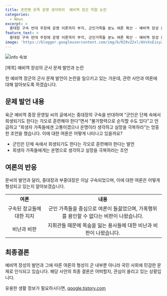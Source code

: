 ```yaml
---
title: 훈련병 유족 운명 생각하라  예비역 장군 막말 논란
categories:
  - News
excerpt: >
  중대장 구속 반대 주장에 운명 이론까지 부각, 군인가족들 분노 여론 확산 - 예비역 장성 문영일씨가 중대장 구속 반대 글을 올리며 군인 가족들의 분노를 샀다. 중대장과 부중대장의 구속 후 여론이 고조되며, 군인 가족들 사이에서 가혹행위 용인 여부 등 논란이 커지고 있다. 논란이 커지자, 성우회는 글을 삭제하는 등 대응에 나서고 있다.
feature_text: >
  중대장 구속 반대 주장에 운명 이론까지 부각, 군인가족들 분노 여론 확산 - 예비역 장성 문영일씨가 중대장 구속 반대 글을 올리며 군인 가족들의 분노를 샀다. 중대장과 부중대장의 구속 후 여론이 고조되며, 군인 가족들 사이에서 가혹행위 용인 여부 등 논란이 커지고 있다. 논란이 커지자, 성우회는 글을 삭제하는 등 대응에 나서고 있다.
image: 'https://blogger.googleusercontent.com/img/b/R29vZ2xl/AVvXsEixyZcFfHzMRdzZMjFBmAUKJYCLCGyLL1o632UiGVXcaFdKo_bkvkuCioo0uUKlGfBVcT3P84aROyZIXSBEx3Aw5nCQ3pTgDom1WDC4m8eifvWiAmWEEVb4x6G_l8C0QH225ldMjyaFvpxGEBGNO37VmDTDMHGhJPq73UglMfDca1-0aw/s1600/blogspot.png'
---
```


<p><img src="https://blogger.googleusercontent.com/img/b/R29vZ2xl/AVvXsEixyZcFfHzMRdzZMjFBmAUKJYCLCGyLL1o632UiGVXcaFdKo_bkvkuCioo0uUKlGfBVcT3P84aROyZIXSBEx3Aw5nCQ3pTgDom1WDC4m8eifvWiAmWEEVb4x6G_l8C0QH225ldMjyaFvpxGEBGNO37VmDTDMHGhJPq73UglMfDca1-0aw/s1600/blogspot.png" alt="info 속보" /></p>

<p>[제목]
예비역 장성의 군사 문제 발언과 논란</p>

<p data-ke-size="size16"></p>

<p>한 예비역 장군의 군사 문제 발언이 논란을 일으키고 있는 가운데, 관련 사안과 여론에 대해 알아보도록 하겠습니다.</p>

<h2 data-ke-size="size26">문제 발언 내용</h2>

<p>육군 예비역 중장 문영일 씨의 글에서는 중대장의 구속을 반대하며 "군인은 단체 속에서 희생되기도 한다는 각오로 훈련해야 한다"면서 "불가항력으로 순직할 수도 있다"고 언급하고 "희생자 가족들에겐 고통이겠으나 운명이라 생각하고 실망을 극복하라"는 엉뚱한 조언을 했습니다. 이에 대한 여론은 어떻게 나타나고 있을까요?</p>

<ul>
  <li>군인은 단체 속에서 희생되기도 한다는 각오로 훈련해야 한다는 발언</li>
  <li>희생자 가족들에게는 운명으로 생각하고 실망을 극복하라는 조언</li>
</ul>

<p data-ke-size="size16"></p>

<h2 data-ke-size="size26">여론의 반응</h2>

<p>문씨의 발언과 달리, 중대장과 부중대장은 이날 구속되었으며, 이에 대한 여론은 어떻게 형성되고 있는지 알아보겠습니다.</p>

<table>
  <tr>
    <td style="text-align: center; height: 17px;"><b>여론</b></td>
    <td style="text-align: center; height: 17px;"><b>내용</b></td>
  </tr>
  <tr>
    <td style="text-align: center; height: 17px;">구속된 장교들에 대한 지지</td>
    <td style="text-align: center; height: 17px;">군인 가족들을 중심으로 여론이 들끓었으며, 가혹행위를 용인할 수 없다는 비판이 나왔습니다.</td>
  </tr>
  <tr>
    <td style="text-align: center; height: 17px;">비난과 비판</td>
    <td style="text-align: center; height: 17px;">지휘관들 때문에 목숨을 잃는 용사들에 대한 비난과 비판이 나왔습니다.</td>
  </tr>
</table>

<p data-ke-size="size16"></p>

<h2 data-ke-size="size26">최종결론</h2>

<p>예비역 장성의 발언과 그에 따른 여론의 형성이 군 내부뿐 아니라 국민 사회에 민감한 문제로 인식되고 있습니다. 해당 사안의 최종 결론은 어떠할지, 관심이 쏠리고 있는 상황입니다.</p>
유용한 생활 정보가 필요하시다면, <a href="https://qoogle.tistory.com" rel="dofollow">qoogle.tistory.com</a>


